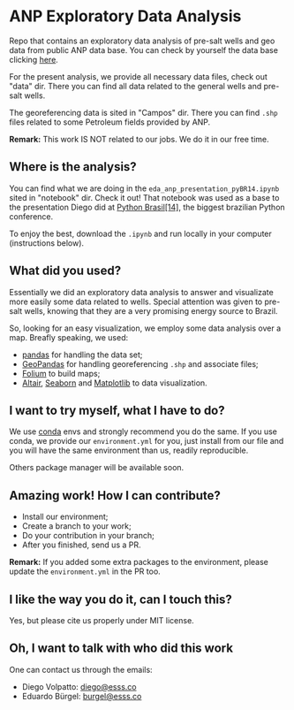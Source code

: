 # ANP Exploratory Data Analysis

Repo that contains an exploratory data analysis of pre-salt wells and geo data from public ANP data base.
You can check by yourself the data base clicking [here](http://www.anp.gov.br/dados-estatisticos).

For the present analysis, we provide all necessary data files, check out "data" dir. There you can find all data related to the
general wells and pre-salt wells.

The georeferencing data is sited in "Campos" dir. There you can find `.shp` files related to some Petroleum fields provided by ANP.

**Remark:** This work IS NOT related to our jobs. We do it in our free time.

## Where is the analysis?

You can find what we are doing in the `eda_anp_presentation_pyBR14.ipynb` sited in "notebook" dir. Check it out! That notebook was used as a base to the
presentation Diego did at [Python Brasil[14]](https://2018.pythonbrasil.org.br/), the biggest brazilian Python conference.

To enjoy the best, download the `.ipynb` and run locally in your computer (instructions below).

## What did you used?

Essentially we did an exploratory data analysis to answer and visualizate more easily some data related to wells. Special attention
was given to pre-salt wells, knowing that they are a very promising energy source to Brazil.

So, looking for an easy visualization, we employ some data analysis over a map. Breafly speaking, we used:

* [pandas](https://pandas.pydata.org/) for handling the data set;
* [GeoPandas](http://geopandas.org/) for handling georeferencing `.shp` and associate files;
* [Folium](http://python-visualization.github.io/folium/) to build maps;
* [Altair](https://altair-viz.github.io/), [Seaborn](https://seaborn.pydata.org/) and [Matplotlib](https://matplotlib.org/) to data
visualization.

## I want to try myself, what I have to do?

We use [conda](https://conda.io/docs/) envs and strongly recommend you do the same. If you use conda, we provide our `environment.yml`
for you, just install from our file and you will have the same environment than us, readily reproducible.

Others package manager will be available soon.

## Amazing work! How I can contribute?

* Install our environment;
* Create a branch to your work;
* Do your contribution in your branch;
* After you finished, send us a PR.

**Remark:** If you added some extra packages to the environment, please update the `environment.yml` in the PR too.

## I like the way you do it, can I touch this?

Yes, but please cite us properly under MIT license.

## Oh, I want to talk with who did this work

One can contact us through the emails:

* Diego Volpatto: diego@esss.co
* Eduardo Bürgel: burgel@esss.co
